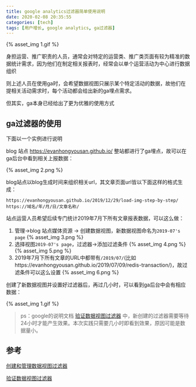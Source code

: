 ```yaml
---
title: google analytics过滤器简单使用说明
date: 2020-02-08 20:35:55
categories: [tech]
tags: [用户增长, google analytics, ga过滤器]
---
```


{% asset_img 1.gif %}

身担运营、推广职责的人员，通常会对特定的运营类、推广类页面有较为精准的数据统计需求，因为他们在制定相关报表时，经常会以单个运营活动为中心进行数据组织

则上述人员在使用ga时，会希望数据视图只展示某个特定活动的数据，故他们在提相关活动需求时，每个活动都会给出新的ga埋点需求。

但其实，ga本身已经给出了更为优雅的使用方式

<escape><!-- more --></escape>

## ga过滤器的使用

下面以一个实例进行说明

blog 站点 https://evanhongyousan.github.io/ 整站都进行了ga埋点，故可以在ga后台中看到相关上报数据：

{% asset_img 2.png %}

blog站点以blog生成时间来组织相关url，其文章页面url皆以下面这样的格式生成：

```
https://evanhongyousan.github.io/2019/12/29/load-img-step-by-step/
https://域名/年/月/日/文章名称/
```

站点运营人员希望后续专门统计2019年7月下所有文章报表数据，可以这么做：

1. 管理->blog 站点媒体资源 -> 创建数据视图，新数据视图命名为`2019-07's page`
{% asset_img 3.png %}
2. 选择视图`2019-07's page`，过滤器->添加过滤条件
{% asset_img 4.png %}
{% asset_img 5.png %}
3. 2019年7月下所有文章的URL中都带有`/2019/07/`(比如https://evanhongyousan.github.io/2019/07/09/redis-transaction/)，故过滤条件可以这么设置
{% asset_img 6.png %}

创建了新数据视图并设置好过滤器后，再过几小时，可以看到ga后台中会有相应数据：

{% asset_img 1.gif %}

>ps：google的说明文档 [验证数据视图过滤器](https://support.google.com/analytics/answer/6046990?hl=zh-Hans&ref_topic=1032939) 中，新创建的过滤器需要等待24小时才能产生效果。本次实践只需要几小时即看到效果，原因可能是数据量小。

## 参考

[创建和管理数据视图过滤器](https://support.google.com/analytics/answer/6046990?hl=zh-Hans)

[验证数据视图过滤器](https://support.google.com/analytics/answer/6046990?hl=zh-Hans&ref_topic=1032939)